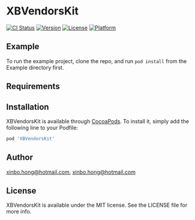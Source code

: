 # XBVendorsKit

[![CI Status](https://img.shields.io/travis/xinbo.hong@hotmail.com/XBVendorsKit.svg?style=flat)](https://travis-ci.org/xinbo.hong@hotmail.com/XBVendorsKit)
[![Version](https://img.shields.io/cocoapods/v/XBVendorsKit.svg?style=flat)](https://cocoapods.org/pods/XBVendorsKit)
[![License](https://img.shields.io/cocoapods/l/XBVendorsKit.svg?style=flat)](https://cocoapods.org/pods/XBVendorsKit)
[![Platform](https://img.shields.io/cocoapods/p/XBVendorsKit.svg?style=flat)](https://cocoapods.org/pods/XBVendorsKit)

## Example

To run the example project, clone the repo, and run `pod install` from the Example directory first.

## Requirements

## Installation

XBVendorsKit is available through [CocoaPods](https://cocoapods.org). To install
it, simply add the following line to your Podfile:

```ruby
pod 'XBVendorsKit'
```

## Author

xinbo.hong@hotmail.com, xinbo.hong@hotmail.com

## License

XBVendorsKit is available under the MIT license. See the LICENSE file for more info.
